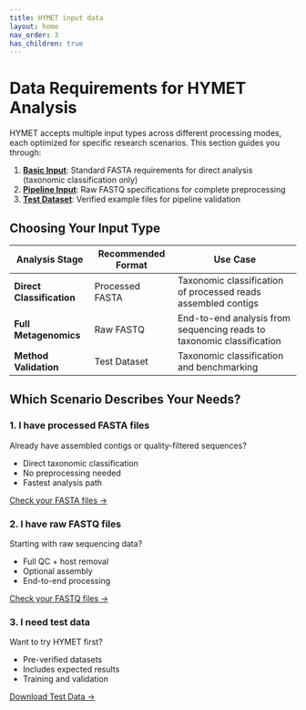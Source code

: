 ```yaml
---
title: HYMET input data
layout: home
nav_order: 3
has_children: true
---
```


# Data Requirements for HYMET Analysis  

HYMET accepts multiple input types across different processing modes, each optimized for specific research scenarios. This section guides you through:  

1. **[Basic Input](https://inesbmartins02.github.io/hymet-docs/basicinput.html)**: Standard FASTA requirements for direct analysis (taxonomic classification only)
2. **[Pipeline Input](https://inesbmartins02.github.io/hymet-docs/pipelineinput.html)**: Raw FASTQ specifications for complete preprocessing  
3. **[Test Dataset](https://inesbmartins02.github.io/hymet-docs/testdataset.html)**: Verified example files for pipeline validation  

## Choosing Your Input Type  

| Analysis Stage          | Recommended Format | Use Case |  
|-------------------------|--------------------|----------|  
| **Direct Classification** | Processed FASTA    | Taxonomic classification of processed reads assembled contigs |  
| **Full Metagenomics**    | Raw FASTQ          | End-to-end analysis from sequencing reads to taxonomic classification |  
| **Method Validation**    | Test Dataset       | Taxonomic classification and benchmarking |  


## Which Scenario Describes Your Needs?  

<div class="input-options">
  <div class="option-card">
    <h3>1. I have processed FASTA files</h3>
    <p>Already have assembled contigs or quality-filtered sequences?</p>
    <ul>
      <li>Direct taxonomic classification</li>
      <li>No preprocessing needed</li>
      <li>Fastest analysis path</li>
    </ul>
    <a href="https://inesbmartins02.github.io/hymet-docs/basicinput.html" class="btn btn-purple">Check your FASTA files →</a>
    <!-- <a href="https://inesbmartins02.github.io/hymet-docs/hymetsimple.html" class="btn btn-purple">Execute HYMET →</a> -->
  </div>

  <div class="option-card">
    <h3>2. I have raw FASTQ files</h3>
    <p>Starting with raw sequencing data?</p>
    <ul>
      <li>Full QC + host removal</li>
      <li>Optional assembly</li>
      <li>End-to-end processing</li>
    </ul>
    <a href="https://inesbmartins02.github.io/hymet-docs/pipelineinput.html" class="btn btn-blue">Check your FASTQ files →</a>
    <!-- <a href="https://inesbmartins02.github.io/hymet-docs/integratedpipeline.html" class="btn btn-purple">Use Pipeline Mode →</a> -->
  </div>

  <div class="option-card">
    <h3>3. I need test data</h3>
    <p>Want to try HYMET first?</p>
    <ul>
      <li>Pre-verified datasets</li>
      <li>Includes expected results</li>
      <li>Training and validation</li>
    </ul>
    <a href="https://inesbmartins02.github.io/hymet-docs/testdataset.html" class="btn btn-green">Download Test Data →</a>
  </div>
</div>

<!-- 
[Proceed to Basic Requirements →](https://inesbmartins02.github.io/hymet-docs/basicinput.html){: .btn .btn-purple }  
[Download Test Data →](https://inesbmartins02.github.io/hymet-docs/testdataset.html){: .btn .btn-blue }   -->

